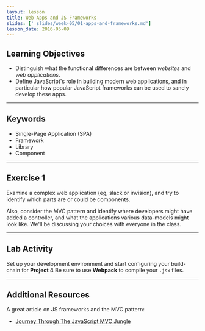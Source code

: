 ```yaml
---
layout: lesson
title: Web Apps and JS Frameworks
slides: ['_slides/week-05/01-apps-and-frameworks.md']
lesson_date: 2016-05-09
---
```


## Learning Objectives

- Distinguish what the functional differences are between *websites* and *web applications*.
- Define JavaScript's role in building modern web applications, and in particular how popular JavaScript frameworks can be used to sanely develop these apps.

---

## Keywords

- Single-Page Application (SPA)
- Framework
- Library
- Component

---

## Exercise 1

Examine a complex web application (eg, slack or invision), and try to identify which parts are or could be components.

Also, consider the MVC pattern and identify where developers might have added a controller, and what the applications various data-models might look like. We'll be discussing your choices with everyone in the class.

---

## Lab Activity

Set up your development environment and start configuring your build-chain for **Project 4**
Be sure to use **Webpack** to compile your `.jsx` files.

---


## Additional Resources

A great article on JS frameworks and the MVC pattern:

- [Journey Through The JavaScript MVC Jungle](http://www.smashingmagazine.com/2012/07/journey-through-the-javascript-mvc-jungle/)
